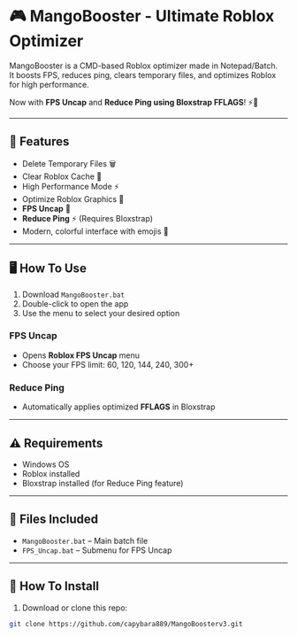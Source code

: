 # 🎮 MangoBooster - Ultimate Roblox Optimizer

MangoBooster is a CMD-based Roblox optimizer made in Notepad/Batch.  
It boosts FPS, reduces ping, clears temporary files, and optimizes Roblox for high performance.  

Now with **FPS Uncap** and **Reduce Ping using Bloxstrap FFLAGS**! ⚡🚀

---

## 🌟 Features

- Delete Temporary Files 🗑️
- Clear Roblox Cache 🧹
- High Performance Mode ⚡
- Optimize Roblox Graphics 🎨
- **FPS Uncap** 🚀
- **Reduce Ping** ⚡ (Requires Bloxstrap)
- Modern, colorful interface with emojis 🌈

---

## 🖥️ How To Use

1. Download `MangoBooster.bat`  
2. Double-click to open the app  
3. Use the menu to select your desired option  

### FPS Uncap
- Opens **Roblox FPS Uncap** menu  
- Choose your FPS limit: 60, 120, 144, 240, 300+  

### Reduce Ping
- Automatically applies optimized **FFLAGS** in Bloxstrap  

---

## ⚠️ Requirements

- Windows OS  
- Roblox installed  
- Bloxstrap installed (for Reduce Ping feature)

---

## 📂 Files Included

- `MangoBooster.bat` – Main batch file  
- `FPS_Uncap.bat` – Submenu for FPS Uncap  

---

## 🔧 How To Install

1. Download or clone this repo:  
```bash
git clone https://github.com/capybara889/MangoBoosterv3.git
